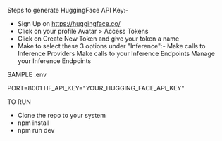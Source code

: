 Steps to generate HuggingFace API Key:-
- Sign Up on https://huggingface.co/
- Click on your profile Avatar > Access Tokens
- Click on Create New Token and give your token a name
- Make to select these 3 options under "Inference":-
   Make calls to Inference Providers
   Make calls to your Inference Endpoints
   Manage your Inference Endpoints

SAMPLE .env

PORT=8001
HF_API_KEY="YOUR_HUGGING_FACE_API_KEY"

TO RUN

- Clone the repo to your system
- npm install
- npm run dev
